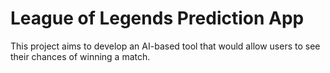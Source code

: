 # League of Legends Prediction App

This project aims to develop an AI-based tool that would allow users to see their chances of winning a match.
